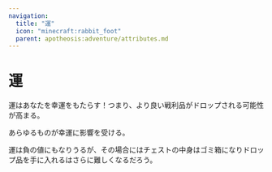 ```yaml
---
navigation:
  title: "運"
  icon: "minecraft:rabbit_foot"
  parent: apotheosis:adventure/attributes.md
---
```


# 運

<Color id="blue">運</Color>はあなたを幸運をもたらす！つまり、より良い戦利品がドロップされる可能性が高まる。

あらゆるものが幸運に影響を受ける。

運は負の値にもなりうるが、その場合にはチェストの中身はゴミ箱になりドロップ品を手に入れるはさらに難しくなるだろう。


